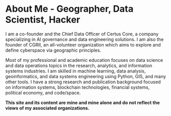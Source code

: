 # About Me - Geographer, Data Scientist, Hacker

I am a co-founder and the Chief Data Officer of Certus Core, a company specializing in AI governance and data engineering solutions. I am also the founder of CGRII, an all-volunteer organization which aims to explore and define cyberspace via geographic principles.

Most of my professional and academic education focuses on data science and data operations topics in the research, analytics, and information systems industries. I am skilled in machine learning, data analysis, geoinformatics, and data systems engineering using Python, GIS, and many other tools. I have a strong research and publication background focused on information systems, blockchain technologies, financial systems, political economy, and code/space.

__This site and its content are mine and mine alone and do not reflect the views of my associated organizations.__
